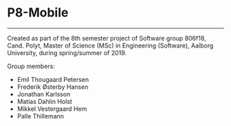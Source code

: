 # P8-Mobile

------------------------------------------------------
Created as part of the 8th semester project of Software group 806f18, Cand. Polyt, Master of Science (MSc) in Engineering (Software), Aalborg University, during spring/summer of 2019. 

Group members:
- Emil Thougaard Petersen
- Frederik Østerby Hansen
- Jonathan Karlsson 
- Matias Dahlin Holst
- Mikkel Vestergaard Hem
- Palle Thillemann
